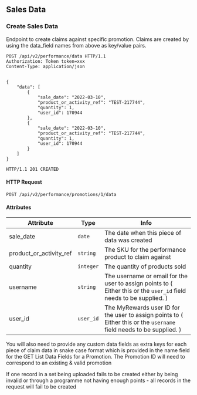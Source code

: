 ## Sales Data

### Create Sales Data

Endpoint to create claims against specific promotion. Claims are created by using the data_field names from above as key/value pairs.

``` http
POST /api/v2/performance/data HTTP/1.1
Authorization: Token token=xxx
Content-Type: application/json


{
    "data": [
        {
            "sale_date": "2022-03-10",
            "product_or_activity_ref": "TEST-217744",
            "quantity": 1,
            "user_id": 170944
        },
        {
            "sale_date": "2022-03-10",
            "product_or_activity_ref": "TEST-217744",
            "quantity": 1,
            "user_id": 170944
        }
    ]
}
```

``` http
HTTP/1.1 201 CREATED
```

#### HTTP Request

`POST /api/v2/performance/promotions/1/data`

#### Attributes

Attribute | Type | Info
--------- | ---- | ----
sale\_date | `date` | The date when this piece of data was created
product\_or\_activity\_ref | `string` | The SKU for the performance product to claim against
quantity | `integer` | The quantity of products sold
username | `string` | The username or email for the user to assign points to ( Either this or the `user_id` field needs to be supplied. )
user\_id | `user_id` | The MyRewards user ID for the user to assign points to ( Either this or the `username` field needs to be supplied. )

You will also need to provide any custom data fields as extra keys for each piece of claim data in snake case format which is provided in the name field for the GET List Data Fields for a Promotion. The Promotion ID will need to correspond to an existing & valid promotion

If one record in a set being uploaded fails to be created either by being invalid or through a programme not having enough points - all records in the request will fail to be created


